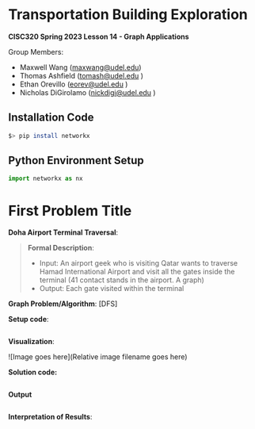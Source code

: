 # Transportation Building Exploration

**CISC320 Spring 2023 Lesson 14 - Graph Applications**

Group Members:
* Maxwell Wang (maxwang@udel.edu)
* Thomas Ashfield (tomash@udel.edu )
* Ethan Orevillo (eorev@udel.edu )
* Nicholas DiGirolamo (nickdigi@udel.edu )


## Installation Code

```sh
$> pip install networkx
```

## Python Environment Setup

```python
import networkx as nx
```

# First Problem Title

**Doha Airport Terminal Traversal**: 

> **Formal Description**:
>  * Input: An airport geek who is visiting Qatar wants to traverse Hamad International Airport and visit all the gates inside the terminal (41 contact stands in the airport. A graph)
>  * Output: Each gate visited within the terminal

**Graph Problem/Algorithm**: [DFS]


**Setup code**:

```python
```

**Visualization**:

![Image goes here](Relative image filename goes here)

**Solution code:**

```python
```

**Output**

```
```

**Interpretation of Results**:

